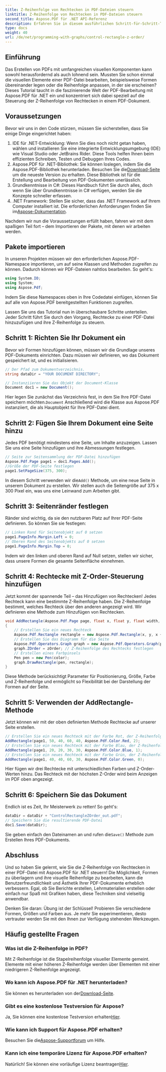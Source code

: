 ```yaml
---
title: Z-Reihenfolge von Rechtecken in PDF-Dateien steuern
linktitle: Z-Reihenfolge von Rechtecken in PDF-Dateien steuern
second_title: Aspose.PDF für .NET API-Referenz
description: Erfahren Sie in diesem ausführlichen Schritt-für-Schritt-Tutorial, wie Sie die Z-Reihenfolge von Rechtecken in PDF mit Aspose.PDF für .NET steuern. Ideal für Entwickler, die PDF-Dokumente verbessern möchten.
type: docs
weight: 40
url: /de/net/programming-with-graphs/control-rectangle-z-order/
---
```

## Einführung

Das Erstellen von PDFs mit umfangreichen visuellen Komponenten kann sowohl herausfordernd als auch lohnend sein. Mussten Sie schon einmal die visuellen Elemente einer PDF-Datei bearbeiten, beispielsweise Formen übereinander legen oder die Reihenfolge anpassen, in der sie erscheinen? Dieses Tutorial taucht in die faszinierende Welt der PDF-Bearbeitung mit Aspose.PDF für .NET ein und konzentriert sich dabei speziell auf die Steuerung der Z-Reihenfolge von Rechtecken in einem PDF-Dokument. 

## Voraussetzungen 

Bevor wir uns in den Code stürzen, müssen Sie sicherstellen, dass Sie einige Dinge eingerichtet haben:

1. IDE für .NET-Entwicklung: Wenn Sie dies noch nicht getan haben, wählen und installieren Sie eine integrierte Entwicklungsumgebung (IDE) wie Visual Studio oder JetBrains Rider. Diese Tools helfen Ihnen beim effizienten Schreiben, Testen und Debuggen Ihres Codes.
2.  Aspose.PDF für .NET-Bibliothek: Sie können loslegen, indem Sie die Aspose.PDF-Bibliothek herunterladen. Besuchen Sie die[Download-Seite](https://releases.aspose.com/pdf/net/) um die neueste Version zu erhalten. Diese Bibliothek ist für die Erstellung und Bearbeitung von PDF-Dokumenten unerlässlich.
3. Grundkenntnisse in C#: Dieses Handbuch führt Sie durch alles, doch wenn Sie über Grundkenntnisse in C# verfügen, werden Sie die Konzepte schneller erfassen.
4.  .NET Framework: Stellen Sie sicher, dass das .NET Framework auf Ihrem Computer installiert ist. Die erforderlichen Anforderungen finden Sie im[Aspose-Dokumentation](https://reference.aspose.com/pdf/net/).

Nachdem wir nun die Voraussetzungen erfüllt haben, fahren wir mit dem spaßigen Teil fort – dem Importieren der Pakete, mit denen wir arbeiten werden.

## Pakete importieren

In unseren Projekten müssen wir den erforderlichen Aspose.PDF-Namespace importieren, um auf seine Klassen und Methoden zugreifen zu können. Dadurch können wir PDF-Dateien nahtlos bearbeiten. So geht's:

```csharp
using System.IO;
using System;
using Aspose.Pdf;
```

Indem Sie diese Namespaces oben in Ihre Codedatei einfügen, können Sie auf alle von Aspose.PDF bereitgestellten Funktionen zugreifen.

Lassen Sie uns das Tutorial nun in überschaubare Schritte unterteilen. Jeder Schritt führt Sie durch den Vorgang, Rechtecke zu einer PDF-Datei hinzuzufügen und ihre Z-Reihenfolge zu steuern.

## Schritt 1: Richten Sie Ihr Dokument ein

Bevor wir Formen hinzufügen können, müssen wir die Grundlage unseres PDF-Dokuments einrichten. Dazu müssen wir definieren, wo das Dokument gespeichert ist, und es initialisieren.

```csharp
// Der Pfad zum Dokumentverzeichnis.
string dataDir = "YOUR DOCUMENT DIRECTORY";

// Instanziieren Sie das Objekt der Document-Klasse
Document doc1 = new Document();
```
 Hier legen Sie zunächst das Verzeichnis fest, in dem Sie Ihre PDF-Datei speichern möchten.`Document` Anschließend wird die Klasse aus Aspose.PDF instanziiert, die als Hauptobjekt für Ihre PDF-Datei dient.

## Schritt 2: Fügen Sie Ihrem Dokument eine Seite hinzu

Jedes PDF benötigt mindestens eine Seite, um Inhalte anzuzeigen. Lassen Sie uns eine Seite hinzufügen und ihre Abmessungen festlegen.

```csharp
// Seite zur Seitensammlung der PDF-Datei hinzufügen
Aspose.Pdf.Page page1 = doc1.Pages.Add();
//Größe der PDF-Seite festlegen
page1.SetPageSize(375, 300);
```
 In diesem Schritt verwenden wir die`Add()` Methode, um eine neue Seite in unserem Dokument zu erstellen. Wir stellen auch die Seitengröße auf 375 x 300 Pixel ein, was uns eine Leinwand zum Arbeiten gibt.

## Schritt 3: Seitenränder festlegen 

Ränder sind wichtig, da sie den nutzbaren Platz auf Ihrer PDF-Seite definieren. So können Sie sie festlegen:

```csharp
// Linken Rand für Seitenobjekt auf 0 setzen
page1.PageInfo.Margin.Left = 0;
// Oberen Rand des Seitenobjekts auf 0 setzen
page1.PageInfo.Margin.Top = 0;
```
Indem wir den linken und oberen Rand auf Null setzen, stellen wir sicher, dass unsere Formen die gesamte Seitenfläche einnehmen.

## Schritt 4: Rechtecke mit Z-Order-Steuerung hinzufügen

Jetzt kommt der spannende Teil – das Hinzufügen von Rechtecken! Jedes Rechteck kann eine bestimmte Z-Reihenfolge haben. Die Z-Reihenfolge bestimmt, welches Rechteck über den anderen angezeigt wird. Wir definieren eine Methode zum Hinzufügen von Rechtecken.

```csharp
void AddRectangle(Aspose.Pdf.Page page, float x, float y, float width, float height, Aspose.Pdf.Color color, int zOrder)
{
    // Erstellen Sie ein neues Rechteck
    Aspose.Pdf.Rectangle rectangle = new Aspose.Pdf.Rectangle(x, y, x + width, y + height);
    // Erstellen Sie das Diagramm für die Seite
    Aspose.Pdf.Operators.Graph graph = new Aspose.Pdf.Operators.Graph(page);
    graph.ZOrder = zOrder; // Z-Reihenfolge des Rechtecks festlegen
    // Erstellen eines Farbpinsels
    Pen pen = new Pen(color);
    graph.DrawRectangle(pen, rectangle);
}
```
Diese Methode berücksichtigt Parameter für Positionierung, Größe, Farbe und Z-Reihenfolge und ermöglicht so Flexibilität bei der Darstellung der Formen auf der Seite.

## Schritt 5: Verwenden der AddRectangle-Methode

Jetzt können wir mit der oben definierten Methode Rechtecke auf unserer Seite erstellen.

```csharp
// Erstellen Sie ein neues Rechteck mit der Farbe Rot, der Z-Reihenfolge 0 und bestimmten Abmessungen
AddRectangle(page1, 50, 40, 60, 40, Aspose.Pdf.Color.Red, 2);
// Erstellen Sie ein neues Rechteck mit der Farbe Blau, der Z-Reihenfolge 0 und bestimmten Abmessungen
AddRectangle(page1, 20, 20, 30, 30, Aspose.Pdf.Color.Blue, 1);
// Erstellen Sie ein neues Rechteck mit der Farbe Grün, der Z-Reihenfolge 0 und bestimmten Abmessungen
AddRectangle(page1, 40, 40, 60, 30, Aspose.Pdf.Color.Green, 0);
```
Hier fügen wir drei Rechtecke mit unterschiedlichen Farben und Z-Order-Werten hinzu. Das Rechteck mit der höchsten Z-Order wird beim Anzeigen im PDF oben angezeigt.

## Schritt 6: Speichern Sie das Dokument 

Endlich ist es Zeit, Ihr Meisterwerk zu retten! So geht's:

```csharp
dataDir = dataDir + "ControlRectangleZOrder_out.pdf";
// Speichern Sie die resultierende PDF-Datei
doc1.Save(dataDir);
```
 Sie geben einfach den Dateinamen an und rufen die`Save()` Methode zum Erstellen Ihres PDF-Dokuments.

## Abschluss 

Und so haben Sie gelernt, wie Sie die Z-Reihenfolge von Rechtecken in einer PDF-Datei mit Aspose.PDF für .NET steuern! Die Möglichkeit, Formen zu überlagern und ihre visuelle Reihenfolge zu bearbeiten, kann die Benutzerfreundlichkeit und Ästhetik Ihrer PDF-Dokumente erheblich verbessern. Egal, ob Sie Berichte erstellen, Lehrmaterialien erstellen oder einfach nur Spaß mit Grafiken haben, diese Techniken sind vielseitig anwendbar.

Denken Sie daran: Übung ist der Schlüssel! Probieren Sie verschiedene Formen, Größen und Farben aus. Je mehr Sie experimentieren, desto vertrauter werden Sie mit den Ihnen zur Verfügung stehenden Werkzeugen.

## Häufig gestellte Fragen

### Was ist die Z-Reihenfolge in PDF?
Mit Z-Reihenfolge ist die Stapelreihenfolge visueller Elemente gemeint. Elemente mit einer höheren Z-Reihenfolge werden über Elementen mit einer niedrigeren Z-Reihenfolge angezeigt.

### Wo kann ich Aspose.PDF für .NET herunterladen?
 Sie können es herunterladen von der[Download-Seite](https://releases.aspose.com/pdf/net/).

### Gibt es eine kostenlose Testversion für Aspose?
 Ja, Sie können eine kostenlose Testversion erhalten[Hier](https://releases.aspose.com/).

### Wie kann ich Support für Aspose.PDF erhalten?
 Besuchen Sie die[Aspose-Supportforum](https://forum.aspose.com/c/pdf/10) um Hilfe.

### Kann ich eine temporäre Lizenz für Aspose.PDF erhalten?
 Natürlich! Sie können eine vorläufige Lizenz beantragen[Hier](https://purchase.aspose.com/temporary-license/).